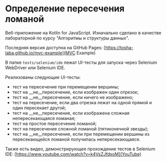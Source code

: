 Определение пересечения ломаной
===============================

Веб-приложение на Kotlin for JavaScript.
Изначально сделано в качестве лабораторной
по курсу "Алгоритмы и структуры данных".

Последняя версия доступна на GitHub Pages: [https://tosha-laba.github.io/mvc-example](MVC Example)

В папке `tests/selenium/ide` лежат UI-тесты для запуска через Selenium WebDriver или Selenium IDE.

Реализованы следующие UI-тесты:

* тест на пересечение при перемещении вершины;
* тест на __не__пересечение, если изображен один отрезок;
* тест на __не__пересечение, если ничего не изображено;
* тест на пересечение, если два отрезка лежат на одной прямой и один пересекает другой;
* тест на __не__пересечение, если изображена сложная непересекающаяся ломаная;
* тест на простое пересечение ломаной;
* тест на пересечение сложной ломаной (пятиконечной звезды);
* тест на __не__пересечение, если при перемещении вершины из пересекающейся ломаной получилась непересекающаяся.

Также есть видео, демонстрирующее прохождение тестов в Selenium IDE: [https://www.youtube.com/watch?v=k4VsZJfdxoM](YouTube)
